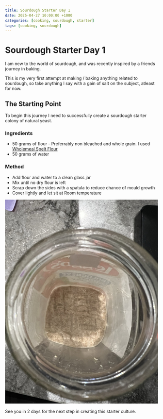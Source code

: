 ```yaml
---
title: Sourdough Starter Day 1
date: 2025-04-27 10:00:00 +1000
categories: [cooking, sourdough, starter]
tags: [cooking, sourdough]
---
```


# Sourdough Starter Day 1

I am new to the world of sourdough, and was recently inspired by a friends journey in baking. 

This is my very first attempt at making / baking anything related to sourdough, so take anything I say with a gain of salt on the subject, atleast for now.

## The Starting Point
To begin this journey I need to successfully create a sourdough starter colony of natural yeast.

### Ingredients
- 50 grams of flour - Preferrably non bleached and whole grain. I used [Wholemeal Spelt Flour](https://www.woolworths.com.au/shop/productdetails/335402/macro-organic-flour-wholemeal-spelt)
-  50 grams of water

### Method
- Add flour and water to a clean glass jar
- Mix until no dry flour is left
- Scrap down the sides with a spatula to reduce chance of mould growth
- Cover lightly and let sit at Room temperature

![Day 1 Starter](https://github.com/ufJmacca/ufJmacca.github.io/blob/235753aec863c5d7eaeeaf7518d9e6e204a4a4d7/assets/img/IMG_3475%20Large.jpeg)

See you in 2 days for the next step in creating this starter culture.
